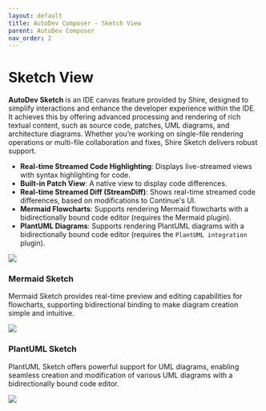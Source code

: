 ```yaml
---
layout: default
title: AutoDev Composer - Sketch View
parent: AutoDev Composer
nav_order: 2
---
```


# Sketch View

**AutoDev Sketch** is an IDE canvas feature provided by Shire, designed to simplify interactions and enhance the developer
experience within the IDE. It achieves this by offering advanced processing and rendering of rich textual content, such
as source code, patches, UML diagrams, and architecture diagrams. Whether you’re working on single-file rendering
operations or multi-file collaboration and fixes, Shire Sketch delivers robust support.

- **Real-time Streamed Code Highlighting**: Displays live-streamed views with syntax highlighting for code.
- **Built-in Patch View**: A native view to display code differences.
- **Real-time Streamed Diff (StreamDiff)**: Shows real-time streamed code differences, based on modifications to
  Continue's UI.
- **Mermaid Flowcharts**: Supports rendering Mermaid flowcharts with a bidirectionally bound code editor (requires the
  Mermaid plugin).
- **PlantUML Diagrams**: Supports rendering PlantUML diagrams with a bidirectionally bound code editor (requires the
  `PlantUML integration` plugin).

![](https://shire.run/images/shire-sketch-diff.png)

### **Mermaid Sketch**

Mermaid Sketch provides real-time preview and editing capabilities for flowcharts, supporting bidirectional binding to
make diagram creation simple and intuitive.

![](https://shire.run/images/shire-sketch-mermaid.png)

### **PlantUML Sketch**

PlantUML Sketch offers powerful support for UML diagrams, enabling seamless creation and modification of various UML
diagrams with a bidirectionally bound code editor.

![](https://shire.run/images/shire-sketch-plantuml.png)  